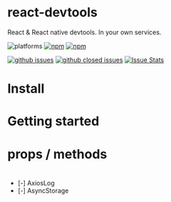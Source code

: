 # react-devtools
React & React native devtools. In your own services.

![platforms](https://img.shields.io/badge/platforms-Android%20%7C%20iOS%20%7C%20web-brightgreen.svg?style=flat-square&colorB=191A17)
[![npm](https://img.shields.io/npm/v/react-native-dev-tools.svg?style=flat-square)](https://www.npmjs.com/package/react-native-dev-tools)
[![npm](https://img.shields.io/npm/dm/react-native-dev-tools.svg?style=flat-square&colorB=007ec6)](https://www.npmjs.com/package/react-native-dev-tools)


[![github issues](https://img.shields.io/github/issues/SniperAK/react-native-dev-tools.svg?style=flat-square)](https://github.com/SniperAK/react-native-dev-tools/issues)
[![github closed issues](https://img.shields.io/github/issues-closed/SniperAK/react-native-dev-tools.svg?style=flat-square&colorB=44cc11)](https://github.com/SniperAK/react-native-dev-tools/issues?q=is%3Aissue+is%3Aclosed)
[![Issue Stats](https://img.shields.io/issuestats/i/github/SniperAK/react-native-dev-tools.svg?style=flat-square&colorB=44cc11)](https://github.com/SniperAK/react-native-dev-tools/issues)



# Install

# Getting started

# props / methods

# 
  - [-] AxiosLog 
  - [-] AsyncStorage 